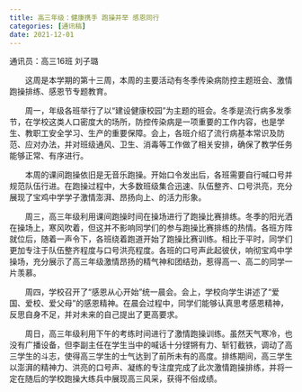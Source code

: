 ```yaml
---
title: 高三年级：健康携手 跑操并举 感恩同行
categories: [通讯稿]
date: 2021-12-01
---
```


通讯员：高三16班 刘子璐

　　这周是本学期的第十三周，本周的主要活动有冬季传染病防控主题班会、激情跑操排练、感恩节专题教育。

　　周一，年级各班举行了以“建设健康校园”为主题的班会。冬季是流行病多发季节，在学校这类人口密度大的场所，防控传染病是一项重要的工作内容，也是学生、教职工安全学习、生产的重要保障。会上，各班介绍了流行病基本常识及防范、应对办法，并对班级通风、卫生、消毒等工作做了相关安排，确保了教学任务能够正常、有序进行。

　　本周的课间跑操依旧是无音乐跑操。开始口令发出后，各班需要自行喊口号并规范队伍行进。在跑操过程中，大多数班级集合迅速、队伍整齐、口号洪亮，充分展现了宝鸡中学学子激情澎湃、昂扬向上、的活力形象。

　　周三，高三年级利用课间跑操时间在操场进行了跑操比赛排练。冬季的阳光洒在操场上，寒风吹着，但这并不影响同学们的参与跑操比赛排练的热情。各班方阵就位后，随着一声令下，各班绕着跑道开始了跑操比赛训练。相比于平时，同学们更加专注于队伍整齐程度与口号洪亮程度。各班的口号声此起彼伏，响彻宝鸡中学操场，充分展示了高三年级激情昂扬的精气神和团结劲，惹得高一、高二的同学一片羡慕。

　　周四，学校召开了“感恩从心开始”统一晨会。会上，学校向学生讲述了“爱国、爱校、爱父母”的感恩精神。在晨会过程中，同学们能够认真思考感恩精神，反思自身不足，并对未来的自己提出了更高要求。

　　周日，高三年级利用下午的考练时间进行了激情跑操训练。虽然天气寒冷，也没有广播设备，但李副主任在学生当中的喊话十分铿锵有力、斩钉截铁，调动了高三学生的斗志，使得高三学生的士气达到了前所未有的高度。排练期间，高三学生以澎湃的精神力、洪亮的口号声、凝练的专注度完成了此次激情跑操排练，并将一定在随后的学校跑操大练兵中展现高三风采，获得不俗成绩。
